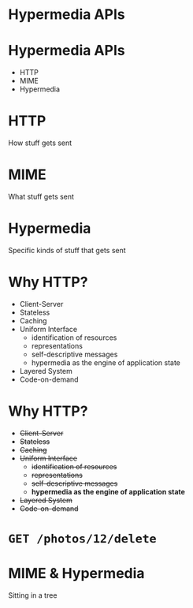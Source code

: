 <!SLIDE green-title padding-bottom>

# Hypermedia APIs

<!SLIDE green-title padding-bottom>

# Hypermedia APIs

* HTTP
* MIME
* Hypermedia

<!SLIDE green-title medium-paras>

# HTTP

How stuff gets sent

<!SLIDE green-title medium-paras>

# MIME

What stuff gets sent

<!SLIDE green-title medium-paras>

# Hypermedia

Specific kinds of stuff that gets sent

<!SLIDE green-title little-bullets>

# Why HTTP?

* Client-Server
* Stateless
* Caching
* Uniform Interface
  * identification of resources
  * representations
  * self-descriptive messages 
  * hypermedia as the engine of application state
* Layered System
* Code-on-demand

<!SLIDE green-title little-bullets>

# Why HTTP?

* <strike>Client-Server</strike>
* <strike>Stateless</strike>
* <strike>Caching</strike>
* <strike>Uniform Interface</strike>
  * <strike>identification of resources</strike>
  * <strike>representations</strike>
  * <strike>self-descriptive messages </strike>
  * **hypermedia as the engine of application state**
* <strike>Layered System</strike>
* <strike>Code-on-demand</strike>

<!SLIDE>

# <code>GET /photos/12/delete</code>

<!SLIDE green-title padding-bottom>

# MIME & Hypermedia

Sitting in a tree

